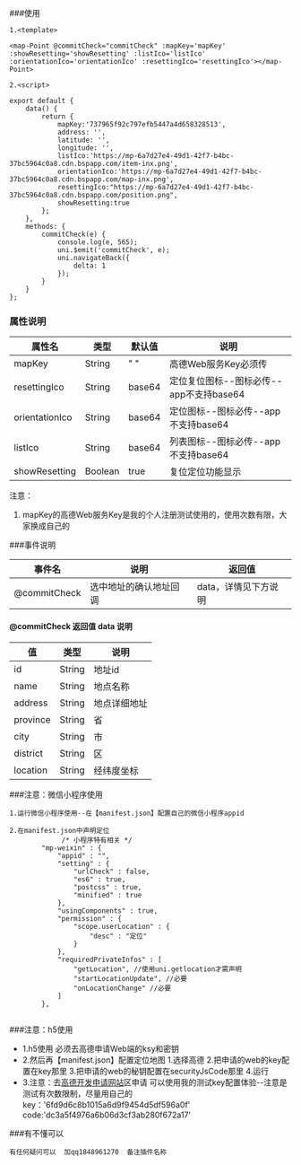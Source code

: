 ###使用

```
1.<template>

<map-Point @commitCheck="commitCheck" :mapKey='mapKey' :showResetting='showResetting' :listIco='listIco' :orientationIco='orientationIco' :resettingIco='resettingIco'></map-Point>

2.<script>

export default {
	data() {
		return {
			mapKey:'737965f92c797efb5447a4d658328513',
			address: '',
			latitude: '',
			longitude: '',
			listIco:'https://mp-6a7d27e4-49d1-42f7-b4bc-37bc5964c0a8.cdn.bspapp.com/item-inx.png',
			orientationIco:'https://mp-6a7d27e4-49d1-42f7-b4bc-37bc5964c0a8.cdn.bspapp.com/map-inx.png',
			resettingIco:"https://mp-6a7d27e4-49d1-42f7-b4bc-37bc5964c0a8.cdn.bspapp.com/position.png",
			showResetting:true
		};
	},
	methods: {
		commitCheck(e) {
			console.log(e, 565);
			uni.$emit('commitCheck', e);
			uni.navigateBack({
				delta: 1
			});
		}
	}
};

```
### 属性说明

| 属性名           | 类型     | 默认值   | 说明              |
|-----------------|----------|----------|-----------------------|
| mapKey       	  | String   | " "      | 高德Web服务Key必须传             |
| resettingIco    | String   | base64   | 定位复位图标--图标必传--app不支持base64           |
| orientationIco  | String   | base64   | 定位图标--图标必传--app不支持base64               |
| listIco         | String   | base64   | 列表图标--图标必传--app不支持base64   |
| showResetting   | Boolean  | true     | 复位定位功能显示      |

注意：
1. mapKey的高德Web服务Key是我的个人注册测试使用的，使用次数有限，大家换成自己的

###事件说明

| 事件名        | 说明                  | 返回值 |
|---------------|----------------------|--------|
| @commitCheck  | 选中地址的确认地址回调 | data，详情见下方说明 |

#### @commitCheck 返回值 data 说明 

| 值      | 类型    | 说明  |
| ------- | ------ | ----- |
| id      | String | 地址id |
| name    | String | 地点名称|
| address | String | 地点详细地址|
| province| String | 省   |
| city    | String | 市 |
| district| String | 区 |
| location| String | 经纬度坐标 |

###注意：微信小程序使用
```
1.运行微信小程序使用--在【manifest.json】配置自己的微信小程序appid

2.在manifest.json中声明定位
			 /* 小程序特有相关 */
		"mp-weixin" : {
			"appid" : "",
			"setting" : {
				"urlCheck" : false,
				"es6" : true,
				"postcss" : true,
				"minified" : true
			},
			"usingComponents" : true,
			"permission" : {
				"scope.userLocation" : {
					"desc" : "定位"
				}
			},
			"requiredPrivateInfos" : [
				"getLocation", //使用uni.getlocation才需声明
				"startLocationUpdate", //必要
				"onLocationChange" //必要
			]
		},


```


###注意：h5使用

- 1.h5使用
		必须去高德申请Web端的ksy和密钥
- 2.然后再【manifest.json】配置定位地图
		1.选择高德
		2.把申请的web的key配置在key那里
		3.把申请的web的秘钥配置在securityJsCode那里
		4.运行
- 3.注意：去[高德开发申请网站](https://console.amap.com/dev/key/app)区申请
		可以使用我的测试key配置体验--注意是测试有次数限制，尽量用自己的
		key：'6fd9d6c8b1015a6d9f9454d5df596a0f'
		code:'dc3a5f4976a6b06d3cf3ab280f672a17'


###有不懂可以
```
有任何疑问可以  加qq1848961270  备注插件名称
```
